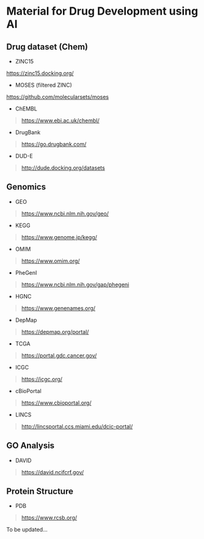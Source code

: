# Material for Drug Development using AI

## Drug dataset (Chem)
- ZINC15

https://zinc15.docking.org/

- MOSES (filtered ZINC)

https://github.com/molecularsets/moses

- ChEMBL
> https://www.ebi.ac.uk/chembl/

- DrugBank
> https://go.drugbank.com/

- DUD-E
> http://dude.docking.org/datasets

## Genomics
- GEO
> https://www.ncbi.nlm.nih.gov/geo/

- KEGG 
> https://www.genome.jp/kegg/

- OMIM
> https://www.omim.org/

- PheGenI
> https://www.ncbi.nlm.nih.gov/gap/phegeni

- HGNC
> https://www.genenames.org/

- DepMap
> https://depmap.org/portal/

- TCGA
> https://portal.gdc.cancer.gov/

- ICGC
> https://icgc.org/

- cBioPortal
> https://www.cbioportal.org/

- LINCS
> http://lincsportal.ccs.miami.edu/dcic-portal/

## GO Analysis
- DAVID
> https://david.ncifcrf.gov/


## Protein Structure 
- PDB
> https://www.rcsb.org/


To be updated...
